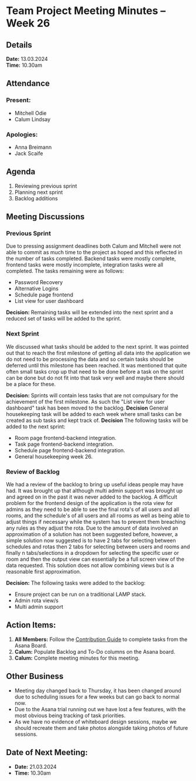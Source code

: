 # Team Project Meeting Minutes – Week 26

## Details

**Date:** 13.03.2024  
**Time:** 10.30am

## Attendance

### Present:
- Mitchell Odie
- Calum Lindsay

### Apologies:
- Anna Breimann
- Jack Scaife

## Agenda

1. Reviewing previous sprint
2. Planning next sprint
3. Backlog additions

## Meeting Discussions

### Previous Sprint

Due to pressing assignment deadlines both Calum and Mitchell were not able to commit as much time to the project as hoped and this reflected in the number of tasks completed. Backend tasks were mostly complete, frontend tasks were mostly incomplete, integration tasks were all completed. The tasks remaining were as follows:

- Password Recovery
- Alternative Logins
- Schedule page frontend
- List view for user dashboard

**Decision:** Remaining tasks will be extended into the next sprint and a reduced set of tasks will be added to the sprint.

### Next Sprint

We discussed what tasks should be added to the next sprint. It was pointed out that to reach the first milestone of getting all data into the application we do not need to be processing the data and so certain tasks should be deferred until this milestone has been reached. It was mentioned that quite often small tasks crop up that need to be done before a task on the sprint can be done but do not fit into that task very well and maybe there should be a place for these.

**Decision:** Sprints will contain less tasks that are not compulsary for the achievement of the first milestone. As such the "List view for user dashboard" task has been moved to the backlog.
**Decision** General housekeeping task will be added to each week where small tasks can be created as sub tasks and kept track of.
**Decision** The following tasks will be added to the next sprint:

- Room page frontend-backend integration.
- Task page frontend-backend integration.
- Schedule page frontend-backend integration.
- General housekeeping week 26.

### Review of Backlog

We had a review of the backlog to bring up useful ideas people may have had. It was brought up that although multi admin support was brought up and agreed on in the past it was never added to the backlog. A difficult problem for the frontend design of the application is the rota view for admins as they need to be able to see the final rota's of all users and all rooms, and the schedule's of all users and all rooms as well as being able to adjust things if necessary while the system has to prevent them breaching any rules as they adjust the rota. Due to the amount of data involved an approximation of a solution has not been suggested before, however, a simple solution now suggested is to have 2 tabs for selecting between schedules and rotas then 2 tabs for selecting between users and rooms and finally n tabs/selections in a dropdown for selecting the specific user or room and then the output view can essentially be a full screen view of the data requested. This solution does not allow combining views but is a reasonable first approximation.

**Decision:** The following tasks were added to the backlog:

- Ensure project can be run on a traditional LAMP stack.
- Admin rota view/s
- Multi admin support

## Action Items:

1. **All Members:** Follow the [Contribution Guide](https://www.github.com/cogilv25/blob/main/Documentation/Contribute.md) to complete tasks from the Asana Board.
2. **Calum:** Populate Backlog and To-Do columns on the Asana board.
4. **Calum:** Complete meeting minutes for this meeting.

## Other Business
- Meeting day changed back to Thursday, it has been changed around due to scheduling issues for a few weeks but can go back to normal now.
- Due to the Asana trial running out we have lost a few features, with the most obvious being tracking of task priorities.
- As we have no evidence of whiteboard design sessions, maybe we should recreate them and take photos alongside taking photos of future sessions.

## Date of Next Meeting:

- **Date:** 21.03.2024
- **Time:** 10.30am